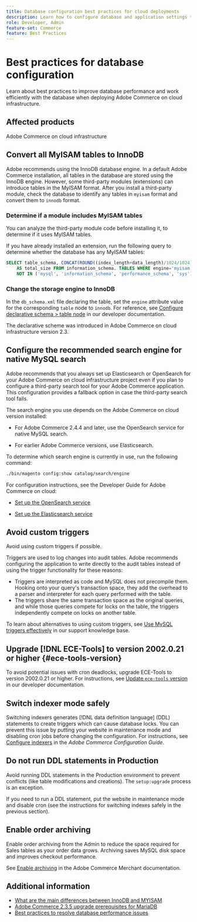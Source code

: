 ```yaml
---
title: Database configuration best practices for cloud deployments
description: Learn how to configure database and application settings to improve performance when deploying Adobe Commerce on cloud infrastructure.
role: Developer, Admin
feature-set: Commerce
feature: Best Practices
---
```

# Best practices for database configuration

Learn about best practices to improve database performance and work efficiently with the database when deploying Adobe Commerce on cloud infrastructure.

## Affected products

Adobe Commerce on cloud infrastructure

## Convert all MyISAM tables to InnoDB

Adobe recommends using the InnoDB database engine. In a default Adobe Commerce installation, all tables in the database are stored using the InnoDB engine. However, some third-party modules (extensions) can introduce tables in the MyISAM format. After you install a third-party module, check the database to identify any tables in `myisam` format and convert them to `innodb` format.

### Determine if a module includes MyISAM tables

You can analyze the third-party module code before installing it, to determine if it uses MyISAM tables.

If you have already installed an extension, run the following query to determine whether the database has any MyISAM tables:

```sql
SELECT table_schema, CONCAT(ROUND((index_length+data_length)/1024/1024),'MB')
    AS total_size FROM information_schema. TABLES WHERE engine='myisam' AND table_schema
    NOT IN ('mysql', 'information_schema', 'performance_schema', 'sys');
```

### Change the storage engine to InnoDB

In the `db_schema.xml` file declaring the table, set the `engine` attribute value for the corresponding `table` node to `innodb`. For reference, see [Configure declarative schema > table node](https://developer.adobe.com/commerce/php/development/components/declarative-schema/configuration/) in our developer documentation.

The declarative scheme was introduced in Adobe Commerce on cloud infrastructure version 2.3.

## Configure the recommended search engine for native MySQL search

Adobe recommends that you always set up Elasticsearch or OpenSearch for your Adobe Commerce on cloud infrastructure project even if you plan to configure a third-party search tool for your Adobe Commerce application. This configuration provides a fallback option in case the third-party search tool fails.

The search engine you use depends on the Adobe Commerce on cloud version installed:

- For Adobe Commerce 2.4.4 and later, use the OpenSearch service for native MySQL search.

- For earlier Adobe Commerce versions, use Elasticsearch.

To determine which search engine is currently in use, run the following command:

```bash
./bin/magento config:show catalog/search/engine
```

For configuration instructions, see the Developer Guide for Adobe Commerce on cloud:

- [Set up the OpenSearch service](https://devdocs.magento.com/cloud/project/services-opensearch.html)

- [Set up the Elasticsearch service](https://devdocs.magento.com/cloud/project/services-elastic.html)

## Avoid custom triggers

Avoid using custom triggers if possible.

Triggers are used to log changes into audit tables. Adobe recommends configuring the application to write directly to the audit tables instead of using the trigger functionality for these reasons:

- Triggers are interpreted as code and MySQL does not precompile them. Hooking onto your query's transaction space, they add the overhead to a parser and interpreter for each query performed with the table.
- The triggers share the same transaction space as the original queries, and while those queries compete for locks on the table, the triggers independently compete on locks on another table.

To learn about alternatives to using custom triggers, see [Use MySQL triggers effectively](mysql-triggers-usage.md) in our support knowledge base.

## Upgrade [!DNL ECE-Tools] to version 2002.0.21 or higher {#ece-tools-version}

To avoid potential issues with cron deadlocks, upgrade ECE-Tools to version 2002.0.21 or higher. For instructions, see [Update `ece-tools` version](https://devdocs.magento.com/cloud/project/ece-tools-update.html) in our developer documentation.

## Switch indexer mode safely

<!--This best practice might belong in the Maintenance phase. Database lock prevention might be consolidated under a single heading-->

Switching indexers generates [!DNL data definition language] (DDL) statements to create triggers which can cause database locks. You can prevent this issue by putting your website in maintenance mode and disabling cron jobs before changing the configuration.
For instructions, see [Configure indexers](https://experienceleague.adobe.com/docs/commerce-operations/configuration-guide/cli/manage-indexers.html#configure-indexers-1) in the *Adobe Commerce Configuration Guide*.

## Do not run DDL statements in Production

Avoid running DDL statements in the Production environment to prevent conflicts (like table modifications and creations). The `setup:upgrade` process is an exception.

If you need to run a DDL statement, put the website in maintenance mode and disable cron (see the instructions for switching indexes safely in the previous section).

## Enable order archiving

Enable order archiving from the Admin to reduce the space required for Sales tables as your order data grows. Archiving saves MySQL disk space and improves checkout performance.

See [Enable archiving](https://docs.magento.com/user-guide/sales/order-archive.html#to-enable-archiving) in the Adobe Commerce Merchant documentation.

## Additional information

- [What are the main differences between InnoDB and MYISAM](http://www.expertphp.in/article/what-are-the-main-differences-between-innodb-and-myisam)
- [Adobe Commerce 2.3.5 upgrade prerequisites for MariaDB](../maintenance/commerce-235-upgrade-prerequisites-mariadb.md)
- [Best practices to resolve database performance issues](../maintenance/resolve-database-performance-issues.md)

